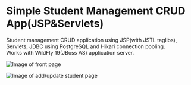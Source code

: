 # Simple Student Management CRUD App(JSP&Servlets)
Student management CRUD application using JSP(with JSTL taglibs), Servlets, JDBC using PostgreSQL and Hikari connection pooling.</br>
Works with WildFly 19(JBoss AS) application server.

![Image of front page](https://raw.githubusercontent.com/MindaugasJasiunas/StudentManagementCRUDApp_JSP_Servlets/dev/presentation%20images/1.png)

![Image of add/update student page](https://raw.githubusercontent.com/MindaugasJasiunas/StudentManagementCRUDApp_JSP_Servlets/dev/presentation%20images/2.png)
